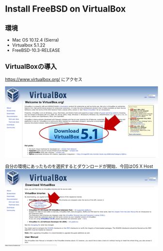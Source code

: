 # Install FreeBSD on VirtualBox
## 環境
- Mac OS 10.12.4 (Sierra)
- Virtualbox 5.1.22
- FreeBSD-10.3-RELEASE

## VirtualBoxの導入
<https://www.virtualbox.org/>  にアクセス

![](img/virtualbox1.png)

自分の環境にあったものを選択するとダウンロードが開始．今回はOS X Host
![](img/virtualbox2.png)

